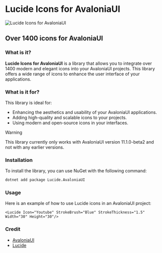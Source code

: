 # Lucide Icons for AvaloniaUI

![Lucide Icons for AvaloniaUI](./image/Card.png)

## Over 1400 icons for AvaloniaUI

### What is it?

**Lucide Icons for AvaloniaUI** is a library that allows you to integrate over 1400 modern and elegant icons into your AvaloniaUI projects. This library offers a wide range of icons to enhance the user interface of your applications.

### What is it for?

This library is ideal for:
- Enhancing the aesthetics and usability of your AvaloniaUI applications.
- Adding high-quality and scalable icons to your projects.
- Using modern and open-source icons in your interfaces.

> [!WARNING]
> This library currently only works with AvaloniaUI version 11.1.0-beta2 and not with any earlier versions.

### Installation

To install the library, you can use NuGet with the following command:

```sh
dotnet add package Lucide.AvaloniaUI
```

### Usage

Here is an example of how to use Lucide icons in an AvaloniaUI project:

```axaml
<Lucide Icon="Youtube" StrokeBrush="Blue" StrokeThickness="1.5" Width="30" Height="30"/>
```

### Credit
- [AvaloniaUI](https://www.avaloniaui.net)
- [Lucide](https://www.lucide.dev)
